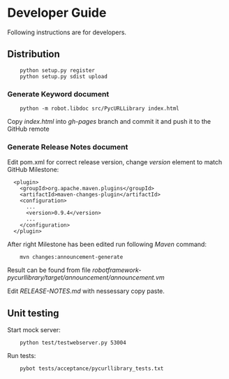 Developer Guide
============================

Following instructions are for developers.

## Distribution

        python setup.py register
        python setup.py sdist upload

### Generate Keyword document

        python -m robot.libdoc src/PycURLLibrary index.html

Copy *index.html* into *gh-pages* branch and commit it and push it to the GitHub remote

### Generate Release Notes document

Edit pom.xml for correct release version, change *version* element to match GitHub Milestone:

      <plugin>
        <groupId>org.apache.maven.plugins</groupId>
        <artifactId>maven-changes-plugin</artifactId>
        <configuration>
          ...
          <version>0.9.4</version>
          ...
        </configuration>
      </plugin>

After right Milestone has been edited run following *Maven* command:

        mvn changes:announcement-generate

Result can be found from file *robotframework-pycurllibrary/target/announcement/announcement.vm*

Edit *RELEASE-NOTES.md* with nessessary copy paste.

## Unit testing

Start mock server:

        python test/testwebserver.py 53004


Run tests:

        pybot tests/acceptance/pycurllibrary_tests.txt
